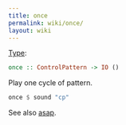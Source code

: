 ```yaml
---
title: once
permalink: wiki/once/
layout: wiki
---
```


[Type](/wiki/Type_signature "wikilink"):

``` haskell
once :: ControlPattern -> IO ()
```

Play one cycle of pattern.

``` haskell
once $ sound "cp"
```

See also [asap](asap "wikilink").
